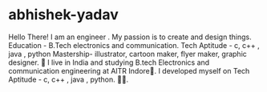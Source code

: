 # abhishek-yadav
Hello There!      I am an engineer . My passion is to create and design things. Education - B.Tech electronics and communication. Tech Aptitude - c, c++ , java , python Mastership- illustrator, cartoon maker, flyer maker, graphic designer. 🧔 I live in India and studying B.tech Electronics and communication engineering at AITR Indore🏫. I developed myself on Tech Aptitude - c, c++ , java , python. 👨‍💻. 
